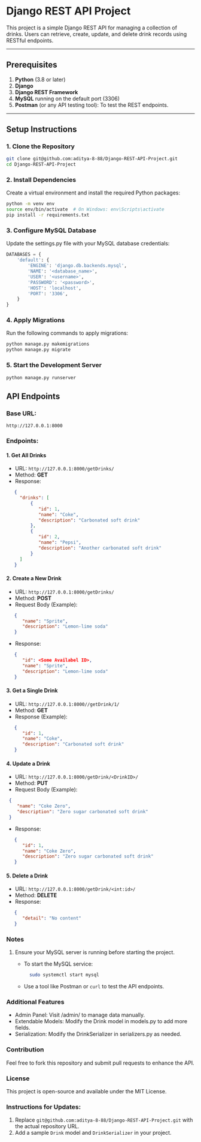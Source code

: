 # Django REST API Project

This project is a simple Django REST API for managing a collection of drinks. Users can retrieve, create, update, and delete drink records using RESTful endpoints.

---

## Prerequisites

1. **Python** (3.8 or later)
2. **Django** 
3. **Django REST Framework**
4. **MySQL** running on the default port (3306)
5. **Postman** (or any API testing tool): To test the REST endpoints.

---

## Setup Instructions

### 1. Clone the Repository

```bash
git clone git@github.com:aditya-8-88/Django-REST-API-Project.git
cd Django-REST-API-Project
```

### 2. Install Dependencies  

Create a virtual environment and install the required Python packages:

```bash
python -m venv env
source env/bin/activate  # On Windows: env\Scripts\activate
pip install -r requirements.txt
```
### 3. Configure MySQL Database

Update the settings.py file with your MySQL database credentials:

```python
DATABASES = {
    'default': {
        'ENGINE': 'django.db.backends.mysql',
        'NAME': '<database_name>',
        'USER': '<username>',
        'PASSWORD': '<password>',
        'HOST': 'localhost',
        'PORT': '3306',
    }
}
```

### 4. Apply Migrations

Run the following commands to apply migrations:

```bash
python manage.py makemigrations
python manage.py migrate
```

### 5. Start the Development Server

```bash
python manage.py runserver
```





## API Endpoints

### Base URL:
```http://127.0.0.1:8000```

### Endpoints:

#### 1. Get All Drinks  
- URL: ```http://127.0.0.1:8000/getDrinks/```  
- Method: **GET**  
- Response: 
```json
   {
     "drinks": [
         {
            "id": 1,
            "name": "Coke",
            "description": "Carbonated soft drink"
         },
         {
            "id": 2,
            "name": "Pepsi",
            "description": "Another carbonated soft drink"
         }
     ]
   }

```
#### 2. Create a New Drink  
- URL: ```http://127.0.0.1:8000/getDrinks/```
- Method: **POST**
- Request Body (Example):
``` json
   {
      "name": "Sprite",
      "description": "Lemon-lime soda"
   }
```
- Response:
```json
   {
      "id": <Some Availabel ID>,
      "name": "Sprite",
      "description": "Lemon-lime soda"
   }

```

#### 3. Get a Single Drink
- URL: ```http://127.0.0.1:8000//getDrink/1/```
- Method: **GET**
- Response (Example):

```json
   {
      "id": 1,
      "name": "Coke",
      "description": "Carbonated soft drink"
   }

```

#### 4. Update a Drink
- URL: ```http://127.0.0.1:8000/getDrink/<DrinkID>/```
- Method: **PUT**
- Request Body (Example):
```json
 {
    "name": "Coke Zero",
    "description": "Zero sugar carbonated soft drink"
 }
```
- Response:
```json
   {
      "id": 1,
      "name": "Coke Zero",
      "description": "Zero sugar carbonated soft drink"
   }

```

#### 5. Delete a Drink
- URL: ```http://127.0.0.1:8000/getDrink/<int:id>/```
- Method: **DELETE**
- Response:
```json
   {
      "detail": "No content"
   }

```
### Notes
1. Ensure your MySQL server is running before starting the project.
   - To start the MySQL service:  

        ```bash
          sudo systemctl start mysql
        ```
   - Use a tool like Postman or ```curl``` to test the API endpoints.

### Additional Features
- Admin Panel: Visit /admin/ to manage data manually.
- Extendable Models: Modify the Drink model in models.py to add more fields.
- Serialization: Modify the DrinkSerializer in serializers.py as needed.

### Contribution
Feel free to fork this repository and submit pull requests to enhance the API.

### License
This project is open-source and available under the MIT License.

### Instructions for Updates:
1. Replace `git@github.com:aditya-8-88/Django-REST-API-Project.git` with the actual repository URL.
2. Add a sample `Drink` model and `DrinkSerializer` in your project.